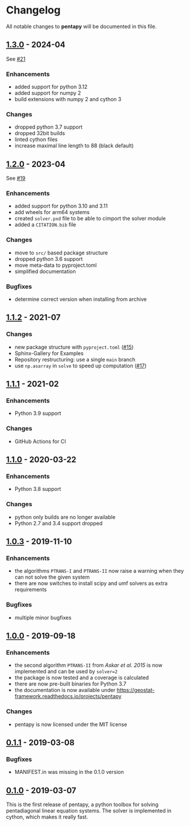 # Changelog

All notable changes to **pentapy** will be documented in this file.


## [1.3.0] - 2024-04

See [#21](https://github.com/GeoStat-Framework/pentapy/pull/21)

### Enhancements
- added support for python 3.12
- added support for numpy 2
- build extensions with numpy 2 and cython 3

### Changes
- dropped python 3.7 support
- dropped 32bit builds
- linted cython files
- increase maximal line length to 88 (black default)


## [1.2.0] - 2023-04

See [#19](https://github.com/GeoStat-Framework/pentapy/pull/19)

### Enhancements
- added support for python 3.10 and 3.11
- add wheels for arm64 systems
- created `solver.pxd` file to be able to cimport the solver module
- added a `CITATION.bib` file

### Changes
- move to `src/` based package structure
- dropped python 3.6 support
- move meta-data to pyproject.toml
- simplified documentation

### Bugfixes
- determine correct version when installing from archive

## [1.1.2] - 2021-07

### Changes
- new package structure with `pyproject.toml` ([#15](https://github.com/GeoStat-Framework/pentapy/pull/15))
- Sphinx-Gallery for Examples
- Repository restructuring: use a single `main` branch
- use `np.asarray` in `solve` to speed up computation ([#17](https://github.com/GeoStat-Framework/pentapy/pull/17))


## [1.1.1] - 2021-02

### Enhancements
- Python 3.9 support

### Changes
- GitHub Actions for CI


## [1.1.0] - 2020-03-22

### Enhancements
- Python 3.8 support

### Changes
- python only builds are no longer available
- Python 2.7 and 3.4 support dropped


## [1.0.3] - 2019-11-10

### Enhancements
- the algorithms `PTRANS-I` and `PTRANS-II` now raise a warning when they can not solve the given system
- there are now switches to install scipy and umf solvers as extra requirements

### Bugfixes
- multiple minor bugfixes


## [1.0.0] - 2019-09-18

### Enhancements
- the second algorithm `PTRANS-II` from *Askar et al. 2015* is now implemented and can be used by `solver=2`
- the package is now tested and a coverage is calculated
- there are now pre-built binaries for Python 3.7
- the documentation is now available under https://geostat-framework.readthedocs.io/projects/pentapy

### Changes
- pentapy is now licensed under the MIT license


## [0.1.1] - 2019-03-08

### Bugfixes
- MANIFEST.in was missing in the 0.1.0 version


## [0.1.0] - 2019-03-07

This is the first release of pentapy, a python toolbox for solving pentadiagonal linear equation systems.
The solver is implemented in cython, which makes it really fast.


[1.3.0]: https://github.com/GeoStat-Framework/pentapy/compare/v1.2.0...v1.3.0
[1.2.0]: https://github.com/GeoStat-Framework/pentapy/compare/v1.1.2...v1.2.0
[1.1.2]: https://github.com/GeoStat-Framework/pentapy/compare/v1.1.1...v1.1.2
[1.1.1]: https://github.com/GeoStat-Framework/pentapy/compare/v1.1.0...v1.1.1
[1.1.0]: https://github.com/GeoStat-Framework/pentapy/compare/v1.0.3...v1.1.0
[1.0.3]: https://github.com/GeoStat-Framework/pentapy/compare/v1.0.0...v1.0.3
[1.0.0]: https://github.com/GeoStat-Framework/pentapy/compare/v0.1.1...v1.0.0
[0.1.1]: https://github.com/GeoStat-Framework/pentapy/compare/v0.1...v0.1.1
[0.1.0]: https://github.com/GeoStat-Framework/pentapy/releases/tag/v0.1
